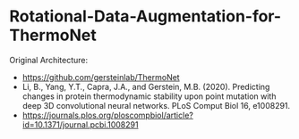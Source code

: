 # Rotational-Data-Augmentation-for-ThermoNet
Original Architecture:
- https://github.com/gersteinlab/ThermoNet
- Li, B., Yang, Y.T., Capra, J.A., and Gerstein, M.B. (2020). Predicting changes in protein thermodynamic stability upon point mutation with deep 3D convolutional neural networks. PLoS Comput Biol 16, e1008291.
- https://journals.plos.org/ploscompbiol/article?id=10.1371/journal.pcbi.1008291
